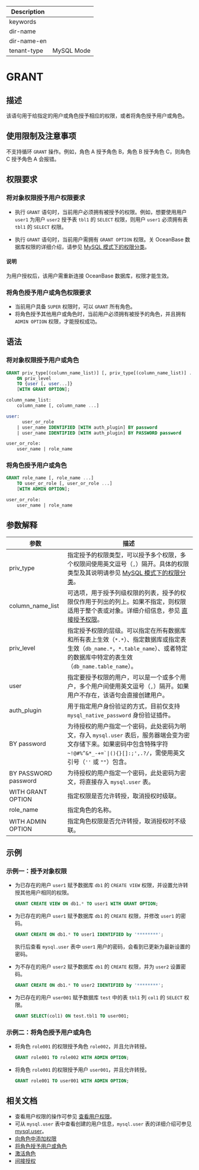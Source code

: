 | Description   |                 |
|---------------|-----------------|
| keywords      |                 |
| dir-name      |                 |
| dir-name-en   |                 |
| tenant-type   | MySQL Mode      |

# GRANT

## 描述

该语句用于给指定的用户或角色授予相应的权限，或者将角色授予用户或角色。

## 使用限制及注意事项

不支持循环 `GRANT` 操作。例如，角色 A 授予角色 B，角色 B 授予角色 C，则角色 C 授予角色 A 会报错。

## 权限要求

### 将对象权限授予用户权限要求

* 执行 `GRANT` 语句时，当前用户必须拥有被授予的权限。例如，想要使用用户 `user1` 为用户 `user2` 授予表 `tbl1` 的 `SELECT` 权限，则用户 `user1` 必须拥有表 `tbl1` 的 `SELECT` 权限。

* 执行 `GRANT` 语句时，当前用户需拥有 `GRANT OPTION` 权限。关 OceanBase 数据库权限的详细介绍，请参见 [MySQL 模式下的权限分类](../../../../../600.manage/500.security-and-permissions/300.access-control/200.user-and-permission/200.permission-of-mysql-mode/100.permission-classification-of-mysql.md)。

<main id="notice" type='explain'>
  <h4>说明</h4>
  <p>为用户授权后，该用户需重新连接 OceanBase 数据库，权限才能生效。</p>
</main>

### 将角色授予用户或角色权限要求

* 当前用户具备 `SUPER` 权限时，可以 `GRANT` 所有角色。
* 将角色授予其他用户或角色时，当前用户必须拥有被授予的角色，并且拥有 `ADMIN OPTION` 权限，才能授权成功。

## 语法

### 将对象权限授予用户或角色

```sql
GRANT priv_type[(column_name_list)] [, priv_type[(column_name_list)] ...]
    ON priv_level 
    TO {user [, user...]} 
    [WITH GRANT OPTION];

column_name_list:
    column_name [, column_name ...]

user:
      user_or_role
    | user_name IDENTIFIED [WITH auth_plugin] BY password 
    | user_name IDENTIFIED [WITH auth_plugin] BY PASSWORD password

user_or_role:
    user_name | role_name
```

### 将角色授予用户或角色

```sql
GRANT role_name [, role_name ...]
    TO user_or_role [, user_or_role ...]
    [WITH ADMIN OPTION];

user_or_role:
    user_name | role_name
```

## 参数解释

|                 **参数**   |          **描述**        |
|----------------------------------------|--------------------------------------|
| priv_type                              | 指定授予的权限类型，可以授予多个权限，多个权限间使用英文逗号（`,`）隔开。具体的权限类型及其说明请参见 [MySQL 模式下的权限分类](../../../../../600.manage/500.security-and-permissions/300.access-control/200.user-and-permission/200.permission-of-mysql-mode/100.permission-classification-of-mysql.md)。|
| column_name_list | 可选项，用于授予列级权限的列表，授予的权限仅作用于列出的列上。如果不指定，则权限适用于整个表或对象。详细介绍信息，参见 [直接授予权限](../../../../../600.manage/500.security-and-permissions/300.access-control/200.user-and-permission/200.permission-of-mysql-mode/200.authority-of-mysql-mode.md)。|
| priv_level                             | 指定授予权限的层级。可以指定在所有数据库和所有表上生效（`*.*`）、指定数据库或指定表生效（`db_name.*`，`*.table_name`）、或者特定的数据库中特定的表生效（`db_name.table_name`）。 |
| user | 指定要授予权限的用户，可以是一个或多个用户，多个用户间使用英文逗号（`,`）隔开。如果用户不存在，该语句会直接创建用户。  |
| auth_plugin | 用于指定用户身份验证的方式，目前仅支持 `mysql_native_password` 身份验证插件。 |
| BY password | 为待授权的用户指定一个密码，此处密码为明文，存入 `mysql.user` 表后，服务器端会变为密文存储下来。如果密码中包含特殊字符 <code>~!@#%^&*_-+=`\|(){}[]:;',.?/</code>，需使用英文引号（<code>''</code> 或 <code>""</code>）包含。 |
| BY PASSWORD password | 为待授权的用户指定一个密码，此处密码为密文，将直接存入 `mysql.user` 表。 |
| WITH GRANT OPTION  | 指定权限是否允许转授，取消授权时级联。 |
| role_name          | 指定角色的名称。|
| WITH ADMIN OPTION  | 指定角色权限是否允许转授，取消授权时不级联。|

## 示例

### 示例一：授予对象权限

* 为已存在的用户 `user1` 赋予数据库 `db1` 的 `CREATE VIEW` 权限，并设置允许转授其他用户相同的权限。
  
  ```sql
  GRANT CREATE VIEW ON db1.* TO user1 WITH GRANT OPTION;
  ```

* 为已存在的用户 `user1` 赋予数据库 `db1` 的 `CREATE` 权限，并修改 `user1` 的密码。
  
  ```sql
  GRANT CREATE ON db1.* TO user1 IDENTIFIED by '********';
  ```

  执行后查看 `mysql.user` 表中 `user1` 用户的密码，会看到已更新为最新设置的密码。

* 为不存在的用户 `user2` 赋予数据库 `db1` 的 `CREATE` 权限，并为 `user2` 设置密码。
  
  ```sql
  GRANT CREATE ON db1.* TO user2 IDENTIFIED by '********';
  ```

* 为已存在的用户 `user001` 赋予数据库 `test` 中的表 `tbl1` 列 `col1` 的 `SELECT` 权限。
  
  ```sql
  GRANT SELECT(col1) ON test.tbl1 TO user001;
  ```

### 示例二：将角色授予用户或角色

* 将角色 `role001` 的权限授予角色 `role002`，并且允许转授。

  ```sql
  GRANT role001 TO role002 WITH ADMIN OPTION;
  ```

* 将角色 `role001` 的权限授予用户 `user001`，并且允许转授。

  ```sql
  GRANT role001 TO user001 WITH ADMIN OPTION;
  ```

## 相关文档

* 查看用户权限的操作可参见 [查看用户权限](../../../../../600.manage/500.security-and-permissions/300.access-control/200.user-and-permission/200.permission-of-mysql-mode/400.view-user-permissions-of-mysql-mode.md)。
* 可从 `mysql.user` 表中查看创建的用户信息，`mysql.user` 表的详细介绍可参见 [mysql.user](../../../../700.system-views/400.system-view-of-mysql-mode/200.dictionary-view-of-mysql-mode/4700.mysql-user-of-mysql-mode.md)。
* [向角色中添加权限](../../../../../600.manage/500.security-and-permissions/300.access-control/200.user-and-permission/200.permission-of-mysql-mode/340.role-management-of-mysql-mode.md/300.grant-privileges-to-a-role-of-mysql-mode.md)
* [将角色授予用户或角色](../../../../../600.manage/500.security-and-permissions/300.access-control/200.user-and-permission/200.permission-of-mysql-mode/340.role-management-of-mysql-mode.md/400.grant-a-role-to-a-role-or-user-of-mysql-mode.md)
* [激活角色](../../../../../600.manage/500.security-and-permissions/300.access-control/200.user-and-permission/200.permission-of-mysql-mode/340.role-management-of-mysql-mode.md/500.activating-roles-of-mysql-mode.md)
* [间接授权](../../../../../600.manage/500.security-and-permissions/300.access-control/200.user-and-permission/200.permission-of-mysql-mode/350.indirect-authority-of-mysql-mode.md)

